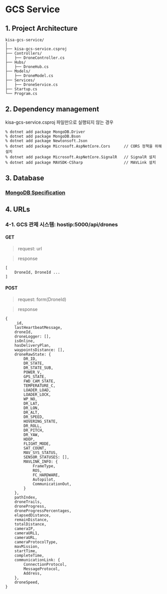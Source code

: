 # GCS Service

## 1. Project Architecture

    kisa-gcs-service/
    │
    ├── kisa-gcs-service.csproj
    ├── Controllers/            
    │   ├── DroneController.cs
    ├── Hubs/                   
    │   ├── DroneHub.cs              
    ├── Models/                 
    │   ├── DroneModel.cs              
    ├── Services/               
    │   ├── DroneService.cs
    ├── Startup.cs
    └── Program.cs              

## 2. Dependency management
kisa-gcs-service.csproj 파일만으로 실행되지 않는 경우

    % dotnet add package MongoDB.Driver
    % dotnet add package MongoDB.Bson
    % dotnet add package Newtonsoft.Json
    % dotnet add package Microsoft.AspNetCore.Cors      // CORS 정책을 위해 설치
    % dotnet add package Microsoft.AspNetCore.SignalR   // SignalR 설치
    % dotnet add package MAVSDK-CSharp                  // MAVLink 설치

## 3. Database
### [MongoDB Specification](https://docs.google.com/spreadsheets/d/1H0tCsqDfMZ2z4MZ82Cf29FznkBN-HQiu5DckXepfIy8/edit?usp=sharing)

## 4. URLs

### 4-1. GCS 관제 시스템: hostip:5000/api/drones

#### GET
> request: url

> response

    [
        DroneId, DroneId ...
    ]

#### POST
> request: form(DroneId)
 
> response

    {
        _id,
        lastHeartbeatMessage,
        droneId,
        droneLogger: [],
        isOnline,
        hasDeliveryPlan,
        waypointsDistance: [],
        droneRawState: {
            DR_ID,
            DR_STATE,
            DR_STATE_SUB,
            POWER_V,
            GPS_STATE,
            FWD_CAM_STATE,
            TEMPERATURE_C,
            LOADER_LOAD,
            LOADER_LOCK,
            WP_NO,
            DR_LAT,
            DR_LON,
            DR_ALT,
            DR_SPEED,
            HOVERING_STATE,
            DR_ROLL,
            DR_PITCH,
            DR_YAW,
            HDOP,
            FLIGHT_MODE,
            SAT_COUNT,
            MAV_SYS_STATUS,
            SENSOR_STATUSES: [],
            MAVLINK_INFO: {
                FrameType,
                ROS,
                FC_HARDWARE,
                Autopilot,
                CommunicationOut,
            }
        },
        pathIndex,
        droneTrails,
        droneProgress,
        droneProgressPercentages,
        elapsedDistance,
        remainDistance,
        totalDistance,
        cameraIP,
        cameraURL1,
        cameraURL,
        cameraProtocolType,
        mavMission,
        startTime,
        completeTime,
        communicationLink: {
            ConnectionProtocol,
            MessageProtocol,
            Address,
        },
        droneSpeed,
    }